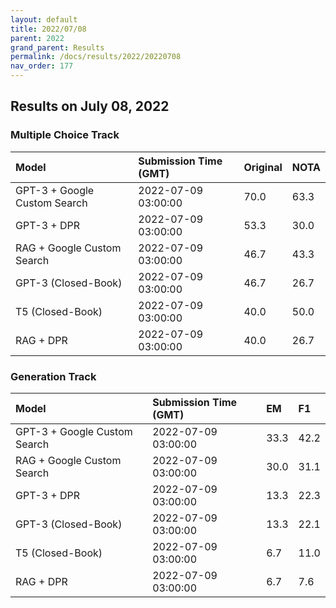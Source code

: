 ```yaml
---
layout: default
title: 2022/07/08
parent: 2022
grand_parent: Results
permalink: /docs/results/2022/20220708
nav_order: 177
---
```


## Results on July 08, 2022

### Multiple Choice Track

| Model        | Submission Time (GMT) | Original | NOTA | 
|:-------------|:---------|:---------|:-----|
|GPT-3 + Google Custom Search|2022-07-09 03:00:00|70.0|63.3|
|GPT-3 + DPR|2022-07-09 03:00:00|53.3|30.0|
|RAG + Google Custom Search|2022-07-09 03:00:00|46.7|43.3|
|GPT-3 (Closed-Book)|2022-07-09 03:00:00|46.7|26.7|
|T5 (Closed-Book)|2022-07-09 03:00:00|40.0|50.0|
|RAG + DPR|2022-07-09 03:00:00|40.0|26.7|



### Generation Track

| Model        | Submission Time (GMT) | EM | F1 | 
|:-------------|:---------|:---------|:-----|
|GPT-3 + Google Custom Search|2022-07-09 03:00:00|33.3|42.2|
|RAG + Google Custom Search|2022-07-09 03:00:00|30.0|31.1|
|GPT-3 + DPR|2022-07-09 03:00:00|13.3|22.3|
|GPT-3 (Closed-Book)|2022-07-09 03:00:00|13.3|22.1|
|T5 (Closed-Book)|2022-07-09 03:00:00|6.7|11.0|
|RAG + DPR|2022-07-09 03:00:00|6.7|7.6|

